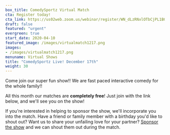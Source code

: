 ```yaml
---
box_title: ComedySportz Virtual Match
cta: Register today!
cta_link: https://us02web.zoom.us/webinar/register/WN_dLzRNxlOTbCjPL1BG9icPA
draft: false
featured: "urgent"
evergreen: true
start_date: 2020-04-10
featured_image: /images/virtualmatch1217.png
images:
- /images/virtualmatch1217.png
menuname: Virtual Shows
title: "ComedySportz Live! December 17th"
weight: 30
---
```


Come join our super fun show!! We are fast paced interactive comedy for the whole family!!

All this month our matches are **completely free**! Just join with the link below, and we'll see you on the show!

If you're interested in helping to sponsor the show, we'll incorporate you into the match. Have a friend or family member with a birthday you'd like to shout out? Want us to share your unfailing love for your partner? [Sponsor the show](https://cszsa.square.site/donate) and we can shout them out during the match.
